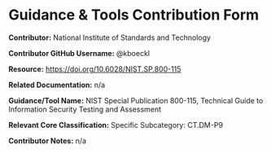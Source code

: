 # Guidance & Tools Contribution Form

**Contributor:** National Institute of Standards and Technology

**Contributor GitHub Username:** @kboeckl

**Resource:** https://doi.org/10.6028/NIST.SP.800-115

**Related Documentation:** n/a

**Guidance/Tool Name:** NIST Special Publication 800-115, Technical Guide to Information Security Testing and Assessment

**Relevant Core Classification:** Specific Subcategory: CT.DM-P9

**Contributor Notes:** n/a
